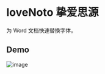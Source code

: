# loveNoto 挚爱思源
为 Word 文档快速替换字体。
## Demo
![image](https://github.com/Overflowcat/loveNoto/raw/master/demo.gif)